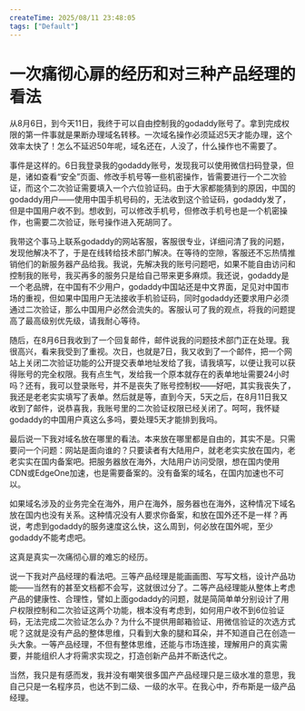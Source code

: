 ```yaml
---
createTime: 2025/08/11 23:48:05
tags: ["Default"]
---
```


# 一次痛彻心扉的经历和对三种产品经理的看法

从8月6日，到今天11日，我终于可以自由控制我的godaddy账号了。拿到完成权限的第一件事就是果断办理域名转移。一次域名操作必须延迟5天才能办理，这个效率太快了！怎么不延迟50年呢，域名还在，人没了，什么操作也不需要了。

事件是这样的。6日我登录我的godaddy账号，发现我可以使用微信扫码登录，但是，诸如查看“安全”页面、修改手机号等一些机密操作，皆需要进行一个二次验证，而这个二次验证需要填入一个六位验证码。由于大家都能猜到的原因，中国的godaddy用户——使用中国手机号码的，无法收到这个验证码，godaddy发了，但是中国用户收不到。想收到，可以修改手机号，但修改手机号也是一个机密操作，也需要二次验证，账号操作进入死胡同了。

我带这个事马上联系godaddy的网站客服，客服很专业，详细问清了我的问题，发现他解决不了，于是在线转给技术部门解决。在等待的空隙，客服还不忘热情推销他们的新服务器产品给我。我说，先解决我的账号问题吧，如果不能自由访问和控制我的账号，我买再多的服务只是给自己带来更多麻烦。我还说，godaddy是一个老品牌，在中国有不少用户，godaddy中国站还是中文界面，足见对中国市场的重视，但如果中国用户无法接收手机验证码，同时godaddy还要求用户必须通过二次验证，那么中国用户必然会流失的。客服认可了我的观点，将我的问题提高了最高级别优先级，请我耐心等待。

随后，在8月6日我收到了一个回复邮件，邮件说我的问题技术部门正在处理。我很高兴，看来我受到了重视。次日，也就是7日，我又收到了一个邮件，把一个网站上关闭二次验证功能的公开提交表单地址发给了我，请我填写，以便让我可以获得账号的完全权限。我有点生气，发给我一个原本就存在的表单地址需要24小时吗？还有，我可以登录账号，并不是丧失了账号控制权——好吧，其实我丧失了，我还是老老实实填写了表单。然后就是等，直到今天，5天之后，在8月11日我又收到了邮件，说恭喜我，我账号里的二次验证权限已经关闭了。呵呵，我怀疑godaddy的中国用户真这么多吗，要处理5天才能排到我吗。

最后说一下我对域名放在哪里的看法。本来放在哪里都是自由的，其实不是。只需要问一个问题：网站是面向谁的？只要读者有大陆用户，就老老实实放在国内，老老实实在国内备案吧。把服务器放在海外，大陆用户访问受限，想在国内使用CDN或EdgeOne加速，也是需要备案的。没有备案的域名，在国内加速也不可以。

如果域名涉及的业务完全在海外，用户在海外，服务器也在海外，这种情况下域名放在国内也没有关系。这种情况没有人要求你备案，和放在国外还不是一样？再说，考虑到godaddy的服务速度这么快，这么周到，何必放在国外呢，至少godaddy不能考虑吧。

这真是真实一次痛彻心扉的难忘的经历。

说一下我对产品经理的看法吧。三等产品经理是能画画图、写写文档，设计产品功能——当然有的甚至文档都不会写，这就很过分了。二等产品经理能从整体上考虑产品的健康性、合理性，譬如上面godaddy的问题，就是简简单单分别设计了用户权限控制和二次验证这两个功能，根本没有考虑到，如何用户收不到6位验证码，无法完成二次验证怎么办？为什么不提供用邮箱验证、用微信验证的次选方式呢？这就是没有产品的整体思维，只看到大象的腿和耳朵，并不知道自己在创造一头大象。一等产品经理，不但有整体思维，还能与市场连接，理解用户的真实需要，并能组织人才将需求实现之，打造创新产品并不断迭代之。

当然，我只是有感而发，我并没有嘲笑很多国产产品经理只是三级水准的意思，我自己只是一名程序员，也达不到二级、一级的水平。在我心中，乔布斯是一级产品经理。
